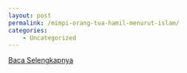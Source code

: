 ```yaml
---
layout: post
permalink: /mimpi-orang-tua-hamil-menurut-islam/
categories:
    - Uncategorized
---
```


[Baca Selengkapnya](/05)